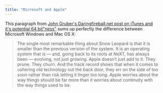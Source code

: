 ```yaml
---
title: "Microsoft and Apple"
---
```

<p>This paragraph from <a href="http://daringfireball.net/2009/09/itunes_and_cocoa">John Gruber's Daringfireball.net post on iTunes and it's potential 64 bit"ness"</a> sums up perfectly the difference between Microsoft Windows and Mac OS X:</p>
<blockquote><p>The single most remarkable thing about Snow Leopard is that it is smaller than the previous version of the system. It is an operating system that is — and, going back to its roots at NeXT, has always been — evolving, not just growing. Apple doesn’t just add to it. They prune. They churn. And the track record shows that when it comes to ushering old technology out the back door, they err on the side of too soon rather than risk letting it linger too long. Apple worries about the way things should be far more than it worries about continuity with the way things used to be.</p></blockquote>
